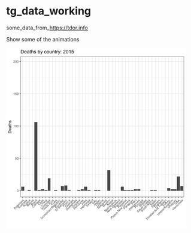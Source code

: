 # tg_data_working
some_data_from_https://tdor.info

Show some of the animations

![](https://github.com/brennanpincardiff/tg_data_working/blob/master/death_country_4yr.gif)
